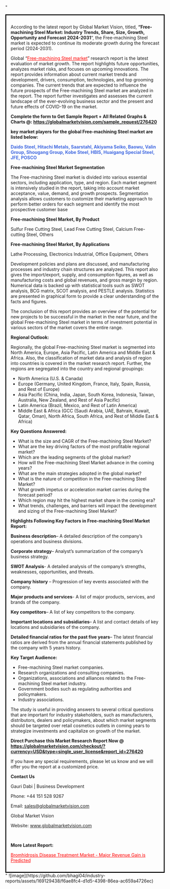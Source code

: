 "<div style='border: 3px solid black; padding: 1em;'>

According to the latest report by Global Market Vision, titled, <strong>“Free-machining Steel Market: Industry Trends, Share, Size, Growth, Opportunity and Forecast 2024-2031</strong>“, the Free-machining Steel market is expected to continue its moderate growth during the forecast period (2024-2031).

Global “<a style='color: #ff0000;' href='https://globalmarketvision.com/reports/global-free-machining-steel-market/276420'>Free-machining Steel market</a>” research report is the latest evaluation of market growth. The report highlights future opportunities, analyzes market risks, and focuses on upcoming innovations. The report provides information about current market trends and development, drivers, consumption, technologies, and top grooming companies. The current trends that are expected to influence the future prospects of the Free-machining Steel market are analyzed in the report. The report further investigates and assesses the current landscape of the ever-evolving business sector and the present and future effects of COVID-19 on the market.

<strong>Complete the form to Get Sample Report + All Related Graphs &amp; Charts @: <a style='color: #ff0000;' href='https://globalmarketvision.com/sample_request/276420?utm_source=linkedinPulse&utm_medium=SN&utm_campaign=SN'><strong>https://globalmarketvision.com/sample_request/276420</strong></a></strong>

<strong>key market players for the global Free-machining Steel market are listed below:</strong>

<strong style='color: #4169e1;'>Daido Steel, Hitachi Metals, Saarstahl, Akiyama Seiko, Baowu, Valin Group, Shougang Group, Kobe Steel, HBIS, Huaigang Special Steel, JFE, POSCO</strong>

<strong>Free-machining Steel Market Segmentation</strong>

The Free-machining Steel market is divided into various essential sectors, including application, type, and region. Each market segment is intensively studied in the report, taking into account market acceptance, value, demand, and growth prospects. Segmentation analysis allows customers to customize their marketing approach to perform better orders for each segment and identify the most prospective customer base

<strong>Free-machining Steel Market, By Product</strong>

Sulfur Free Cutting Steel, Lead Free Cutting Steel, Calcium Free-cutting Steel, Others

<strong>Free-machining Steel Market, By Applications</strong>

Lathe Processing, Electronics Industrial, Office Equipment, Others

Development policies and plans are discussed, and manufacturing processes and industry chain structures are analyzed. This report also gives the import/export, supply, and consumption figures, as well as manufacturing costs and global revenues, and gross margin by region. Numerical data is backed up with statistical tools such as SWOT analysis, BCG matrix, SCOT analysis, and PESTLE analysis. Statistics are presented in graphical form to provide a clear understanding of the facts and figures.

The conclusion of this report provides an overview of the potential for new projects to be successful in the market in the near future, and the global Free-machining Steel market in terms of investment potential in various sectors of the market covers the entire range.

<strong>Regional Outlook:</strong>

Regionally, the global Free-machining Steel market is segmented into North America, Europe, Asia Pacific, Latin America and Middle East &amp; Africa. Also, the classification of market data and analysis of region into countries is covered in the market research report. Further, the regions are segregated into the country and regional groupings:
<ul>
  <li>North America (U.S. &amp; Canada)</li>
  <li>Europe (Germany, United Kingdom, France, Italy, Spain, Russia, and Rest of Europe)</li>
  <li>Asia Pacific (China, India, Japan, South Korea, Indonesia, Taiwan, Australia, New Zealand, and Rest of Asia Pacific)</li>
  <li>Latin America (Brazil, Mexico, and Rest of Latin America)</li>
  <li>Middle East &amp; Africa (GCC (Saudi Arabia, UAE, Bahrain, Kuwait, Qatar, Oman), North Africa, South Africa, and Rest of Middle East &amp; Africa)</li>
</ul>
<strong>Key Questions Answered:</strong>
<ul>
  <li>What is the size and CAGR of the Free-machining Steel Market?</li>
  <li>What are the key driving factors of the most profitable regional market?</li>
  <li>Which are the leading segments of the global market?</li>
  <li>How will the Free-machining Steel Market advance in the coming years?</li>
  <li>What are the main strategies adopted in the global market?</li>
  <li>What is the nature of competition in the Free-machining Steel Market?</li>
  <li>What growth impetus or acceleration market carries during the forecast period?</li>
  <li>Which region may hit the highest market share in the coming era?</li>
  <li>What trends, challenges, and barriers will impact the development and sizing of the Free-machining Steel Market?</li>
</ul>
<strong>Highlights Following Key Factors in Free-machining Steel Market Report:</strong>

<strong>Business description</strong>– A detailed description of the company’s operations and business divisions.

<strong>Corporate strategy</strong>– Analyst’s summarization of the company’s business strategy.

<strong>SWOT Analysis</strong>- A detailed analysis of the company’s strengths, weaknesses, opportunities, and threats.

<strong>Company history</strong> – Progression of key events associated with the company.

<strong>Major products and services</strong>- A list of major products, services, and brands of the company.

<strong>Key competitors</strong>– A list of key competitors to the company.

<strong>Important locations and subsidiaries</strong>– A list and contact details of key locations and subsidiaries of the company.

<strong>Detailed financial ratios for the past five years</strong>– The latest financial ratios are derived from the annual financial statements published by the company with 5 years history.

<strong>Key Target Audience:</strong>
<ul>
  <li>Free-machining Steel market companies.</li>
  <li>Research organizations and consulting companies.</li>
  <li>Organizations, associations and alliances related to the Free-machining Steel market industry.</li>
  <li>Government bodies such as regulating authorities and policymakers.</li>
  <li>Industry associations.</li>
</ul>
The study is useful in providing answers to several critical questions that are important for industry stakeholders, such as manufacturers, distributors, dealers and policymakers, about which market segments should be targeted over retail cosmetics outlets in coming years to strategize investments and capitalize on growth of the market.

<strong>Direct Purchase this Market Research Report Now @ </strong><strong><a style='color: #ff0000;' href='https://globalmarketvision.com/checkout/?currency=USD&type=single_user_license&report_id=276420?utm_source=linkedinPulse&utm_medium=SN&utm_campaign=SN'><strong>https://globalmarketvision.com/checkout/?currency=USD&type=single_user_license&report_id=276420</strong></a></strong>

If you have any special requirements, please let us know and we will offer you the report at a customized price.
<p id='ember58' class='ember-view reader-content-blocks__paragraph'><strong>Contact Us</strong></p>
<p id='ember59' class='ember-view reader-content-blocks__paragraph'>Gauri Dabi | Business Development</p>
<p id='ember60' class='ember-view reader-content-blocks__paragraph'>Phone: +44 151 528 9267</p>
Email: <a href='mailto:sales@globalmarketvision.com'>sales@globalmarketvision.com</a>

Global Market Vision

Website: <a href='http://www.globalmarketvision.com'>www.globalmarketvision.com</a>

&nbsp;

<strong>More Latest Report:</strong>

<a style='color: #ff0000;' href='https://medium.com/@apurvashinde1994/feeding-tubes-market-size-share-growth-survey-c5c8be0e220b'>Bromhidrosis Disease Treatment Market - Major Revenue Gain is Predicted</a>

</div>"
![image](https://github.com/bhagi04/industry-reports/assets/169129438/f6ae8fc4-d1d5-4398-86ea-ac659a4726ec)
